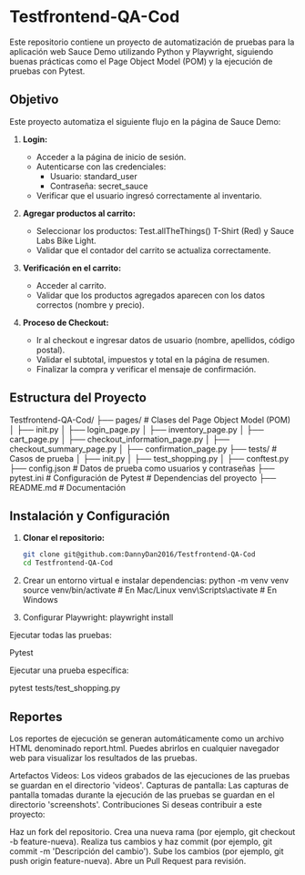 # Testfrontend-QA-Cod

Este repositorio contiene un proyecto de automatización de pruebas para la aplicación web Sauce Demo utilizando Python y Playwright, siguiendo buenas prácticas como el Page Object Model (POM) y la ejecución de pruebas con Pytest.

## Objetivo

Este proyecto automatiza el siguiente flujo en la página de Sauce Demo:

1. **Login:**
   - Acceder a la página de inicio de sesión.
   - Autenticarse con las credenciales:
     - Usuario: standard_user
     - Contraseña: secret_sauce
   - Verificar que el usuario ingresó correctamente al inventario.

2. **Agregar productos al carrito:**
   - Seleccionar los productos: Test.allTheThings() T-Shirt (Red) y Sauce Labs Bike Light.
   - Validar que el contador del carrito se actualiza correctamente.

3. **Verificación en el carrito:**
   - Acceder al carrito.
   - Validar que los productos agregados aparecen con los datos correctos (nombre y precio).

4. **Proceso de Checkout:**
   - Ir al checkout e ingresar datos de usuario (nombre, apellidos, código postal).
   - Validar el subtotal, impuestos y total en la página de resumen.
   - Finalizar la compra y verificar el mensaje de confirmación.

## Estructura del Proyecto

Testfrontend-QA-Cod/
├── pages/                # Clases del Page Object Model (POM)
│   ├── init.py
│   ├── login_page.py
│   ├── inventory_page.py
│   ├── cart_page.py
│   ├── checkout_information_page.py
│   ├── checkout_summary_page.py
│   ├── confirmation_page.py
├── tests/                # Casos de prueba
│   ├── init.py
│   ├── test_shopping.py
│   ├── conftest.py
├── config.json           # Datos de prueba como usuarios y contraseñas
├── pytest.ini            # Configuración de Pytest      # Dependencias del proyecto
├── README.md             # Documentación


## Instalación y Configuración

1. **Clonar el repositorio:**

   ```bash
   git clone git@github.com:DannyDan2016/Testfrontend-QA-Cod
   cd Testfrontend-QA-Cod

2. Crear un entorno virtual e instalar dependencias:
   python -m venv venv
source venv/bin/activate  # En Mac/Linux
venv\Scripts\activate     # En Windows

3. Configurar Playwright:
playwright install

Ejecutar todas las pruebas:

Pytest


Ejecutar una prueba específica:

pytest tests/test_shopping.py

## Reportes
Los reportes de ejecución se generan automáticamente como un archivo HTML denominado report.html. Puedes abrirlos en cualquier navegador web para visualizar los resultados de las pruebas.

Artefactos
Videos: Los videos grabados de las ejecuciones de las pruebas se guardan en el directorio 'videos'.
Capturas de pantalla: Las capturas de pantalla tomadas durante la ejecución de las pruebas se guardan en el directorio 'screenshots'.
Contribuciones
Si deseas contribuir a este proyecto:

Haz un fork del repositorio.
Crea una nueva rama (por ejemplo, git checkout -b feature-nueva).
Realiza tus cambios y haz commit (por ejemplo, git commit -m 'Descripción del cambio').
Sube los cambios (por ejemplo, git push origin feature-nueva).
Abre un Pull Request para revisión.


